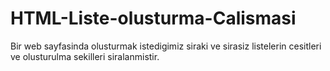 # HTML-Liste-olusturma-Calismasi
Bir web sayfasinda olusturmak istedigimiz siraki ve sirasiz listelerin cesitleri ve olusturulma sekilleri siralanmistir.
